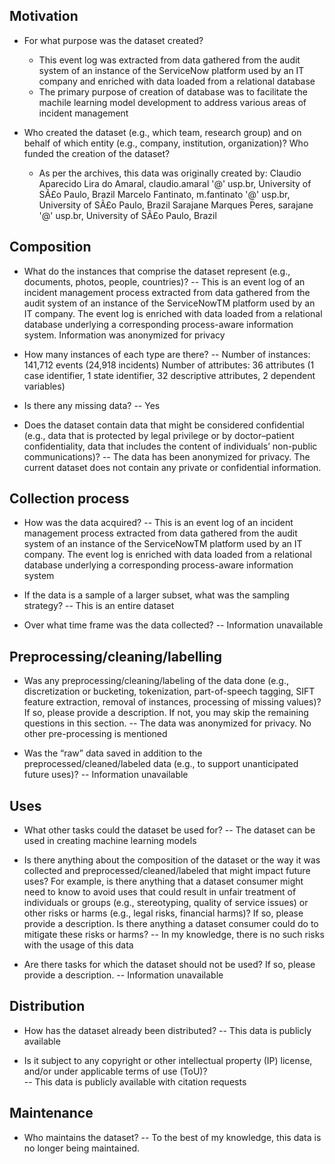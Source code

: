## Motivation

- For what purpose was the dataset created? 
	- This event log was extracted from data gathered from the audit system of an instance of the ServiceNow platform used by an IT company and enriched with data loaded from a relational database
	- The primary purpose of creation of database was to facilitate the machile learning model development to address various areas of incident management
	
- Who created the dataset (e.g., which team, research group) and on behalf of which entity (e.g., company, institution, organization)? Who funded the creation of the dataset?
	- As per the archives, this data was originally created by:
		Claudio Aparecido Lira do Amaral, claudio.amaral '@' usp.br, University of SÃ£o Paulo, Brazil
		Marcelo Fantinato, m.fantinato '@' usp.br, University of SÃ£o Paulo, Brazil
		Sarajane Marques Peres, sarajane '@' usp.br, University of SÃ£o Paulo, Brazil


 
## Composition

- What do the instances that comprise the dataset represent (e.g., documents, photos, people, countries)? 
	-- This is an event log of an incident management process extracted from data gathered from the audit system of an instance of the ServiceNowTM platform used by an IT company. 
	   The event log is enriched with data loaded from a relational database underlying a corresponding process-aware information system.
	   Information was anonymized for privacy 
	   
- How many instances of each type are there? 
	-- Number of instances: 141,712 events (24,918 incidents)
	   Number of attributes: 36 attributes (1 case identifier, 1 state identifier, 32 descriptive attributes, 2 dependent variables)

- Is there any missing data?
	-- Yes
	
- Does the dataset contain data that might be considered confidential (e.g., data that is protected by legal privilege or by    doctor–patient confidentiality, data that includes the content of individuals’ non-public communications)?
	-- The data has been anonymized for privacy. The current dataset does not contain any private or confidential information.

## Collection process

- How was the data acquired? 
	-- This is an event log of an incident management process extracted from data gathered from the audit system of an instance of the ServiceNowTM platform used by an IT company. 
	   The event log is enriched with data loaded from a relational database underlying a corresponding process-aware information system
	   
- If the data is a sample of a larger subset, what was the sampling strategy? 
	-- This is an entire dataset
	
- Over what time frame was the data collected?
	-- Information unavailable

## Preprocessing/cleaning/labelling

- Was any preprocessing/cleaning/labeling of the data done (e.g., discretization or bucketing, tokenization, part-of-speech tagging, SIFT feature extraction, removal of instances, processing of missing values)? If so, please provide a description. If not, you may skip the remaining questions in this section. 
	-- The data was anonymized for privacy. No other pre-processing is mentioned
	
- Was the “raw” data saved in addition to the preprocessed/cleaned/labeled data (e.g., to support unanticipated future uses)? 
	-- Information unavailable
 
## Uses

- What other tasks could the dataset be used for? 
	-- The dataset can be used in creating machine learning models
	
- Is there anything about the composition of the dataset or the way it was collected and preprocessed/cleaned/labeled that might impact future uses? For example, is there anything that a dataset consumer might need to know to avoid uses that could result in unfair treatment of individuals or groups (e.g., stereotyping, quality of service issues) or other risks or harms (e.g., legal risks, financial harms)? If so, please provide a description. Is there anything a dataset consumer could do to mitigate these risks or harms? 
	-- In my knowledge, there is no such risks with the usage of this data
	
- Are there tasks for which the dataset should not be used? If so, please provide a description.
	-- Information unavailable

## Distribution

- How has the dataset already been distributed? 
	-- This data is publicly available
	
- Is it subject to any copyright or other intellectual property (IP) license, and/or under applicable terms of use (ToU)?  
	-- This data is publicly available with citation requests

## Maintenance

- Who maintains the dataset?
	-- To the best of my knowledge, this data is no longer being maintained.

